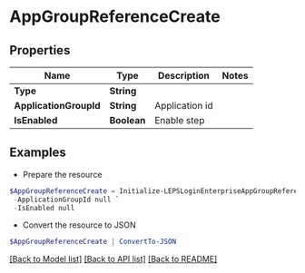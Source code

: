 # AppGroupReferenceCreate
## Properties

Name | Type | Description | Notes
------------ | ------------- | ------------- | -------------
**Type** | **String** |  | 
**ApplicationGroupId** | **String** | Application id | 
**IsEnabled** | **Boolean** | Enable step | 

## Examples

- Prepare the resource
```powershell
$AppGroupReferenceCreate = Initialize-LEPSLoginEnterpriseAppGroupReferenceCreate  -Type null `
 -ApplicationGroupId null `
 -IsEnabled null
```

- Convert the resource to JSON
```powershell
$AppGroupReferenceCreate | ConvertTo-JSON
```

[[Back to Model list]](../README.md#documentation-for-models) [[Back to API list]](../README.md#documentation-for-api-endpoints) [[Back to README]](../README.md)

